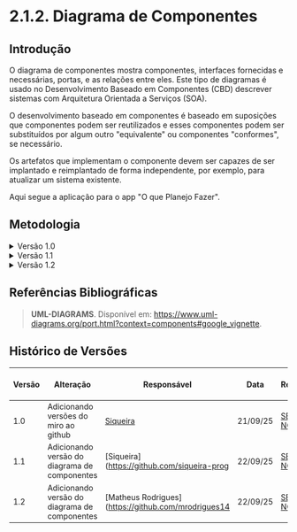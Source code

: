 # 2.1.2. Diagrama de Componentes

## Introdução

O diagrama de componentes mostra componentes, interfaces fornecidas e
necessárias, portas, e as relações entre eles. Este tipo de diagramas é usado no
Desenvolvimento Baseado em Componentes (CBD) descrever sistemas com Arquitetura
Orientada a Serviços (SOA).

O desenvolvimento baseado em componentes é baseado em suposições que componentes
podem ser reutilizados e esses componentes podem ser substituídos por algum
outro "equivalente" ou componentes "conformes", se necessário.

Os artefatos que implementam o componente devem ser capazes de ser implantado e
reimplantado de forma independente, por exemplo, para atualizar um sistema
existente.

Aqui segue a aplicação para o app "O que Planejo Fazer".

## Metodologia

<details><summary>Versão 1.0</summary>

![Descrição do Diagrama de Componentes](../assets/DiagramaComponente1.jpg)

</details>

<details><summary>Versão 1.1</summary>

User/Task/Calendar

![Descrição do Diagrama de Componentes](../assets/DiagramaDeComponentes2_2.jpg)

</details>

<details><summary>Versão 1.2</summary>
  
User/Task/Calendar

![Descrição do Diagrama de Componentes](https://github.com/user-attachments/assets/94d32964-f25b-4bfa-9ddb-2b25021e602f)

[Link para o diagrama](miro.com/app/board/uXjVJNoibQE=/)

</details>


## Referências Bibliográficas

> **UML-DIAGRAMS**. Disponível em: https://www.uml-diagrams.org/port.html?context=components#google_vignette.

## Histórico de Versões

| Versão | Alteração                             | Responsável                                  | Data     | Revisor                                  | Detalhes da Revisão | Data da Revisão |
| ------ | ------------------------------------- | -------------------------------------------- | -------- | ---------------------------------------- | ------------------- | --------------- |
| 1.0    | Adicionando versões do miro ao github | [Siqueira](https://github.com/siqueira-prog) | 21/09/25 | [SEU NOME](https://github.com/SEUGITHUB) | ---                 | XX/XX/XX        |
| 1.1    | Adicionando versão do diagrama de componentes | [Siqueira](https://github.com/siqueira-prog | 22/09/25 | [SEU NOME](https://github.com/mrodrigues14) | ---                 | XX/XX/XX 
| 1.2    | Adicionando versão do diagrama de componentes | [Matheus Rodrigues](https://github.com/mrodrigues14 | 22/09/25 | [SEU NOME](https://github.com/siqueira-prog) | ---                 | XX/XX/XX        |


